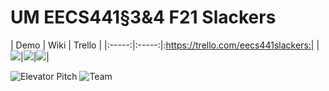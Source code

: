 # UM EECS441§3&4 F21 Slackers

| Demo  |  Wiki |  Trello  |
|:-----:|:-----:|:https://trello.com/eecs441slackers:|
|[<img src="https://eecs441.eecs.umich.edu/img/admin/video.png">][demo_page]|[<img src="https://eecs441.eecs.umich.edu/img/admin/wiki.png">][wiki_page]|[<img src="https://eecs441.eecs.umich.edu/img/admin/trello.png">][process_page]|

![Elevator Pitch](https://user-images.githubusercontent.com/58456051/133131373-e909da64-93cb-449f-b9f0-3a58dcb1b9db.png)
![Team](https://user-images.githubusercontent.com/58456051/133131435-1524b8b3-cd3c-4954-aaca-497eeebb3f31.png)

[demo_page]: https://youtu.be/sample
[wiki_page]: https://github.com/member/team/wiki
[process_page]: https://trello.com/b/sample/general
